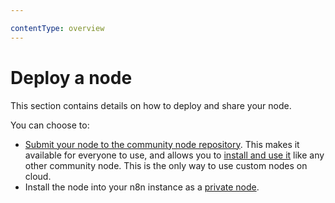 ```yaml
---

contentType: overview
---
```


# Deploy a node

This section contains details on how to deploy and share your node.

You can choose to:

* [Submit your node to the community node repository](/integrations/creating-nodes/deploy/submit-community-nodes.md). This makes it available for everyone to use, and allows you to [install and use it](/integrations/community-nodes/installation/index.md) like any other community node. This is the only way to use custom nodes on cloud.
* Install the node into your n8n instance as a [private node](/integrations/creating-nodes/deploy/install-private-nodes.md).
